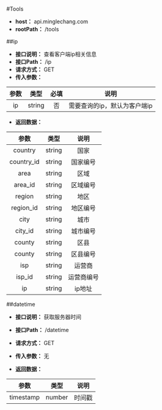 #Tools

* **host：** api.minglechang.com  
* **rootPath：** /tools

##ip
* **接口说明：** 查看客户端ip相关信息  
* **接口Path：** /ip  
* **请求方式：** GET
* **传入参数：**

|参数|类型|必填|说明|
|:-:|:-:|:-:|:-:|
|ip|string|否|需要查询的ip，默认为客户端ip|

* **返回数据：**

|参数|类型|说明|
|:-:|:-:|:-:|
|country|string|国家|
|country_id|string|国家编号|
|area|string|区域|
|area_id|string|区域编号|
|region|string|地区|
|region_id|string|地区编号|
|city|string|城市|
|city_id|string|城市编号|
|county|string|区县|
|county|string|区县编号|
|isp|string|运营商|
|isp_id|string|运营商编号|
|ip|string|ip地址|

##datetime
* **接口说明：** 获取服务器时间  
* **接口Path：** /datetime
* **请求方式：** GET
* **传入参数：** 无

* **返回数据：**

|参数|类型|说明|
|:-:|:-:|:-:|
|timestamp|number|时间戳|